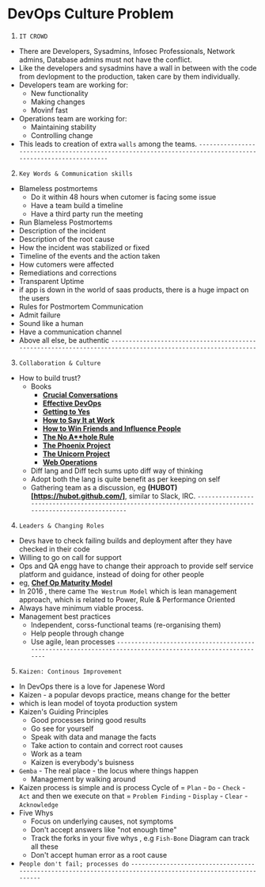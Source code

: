 # DevOps Culture Problem
1. `IT CROWD`
- There are Developers, Sysadmins, Infosec Professionals, Network admins, Database admins must not have the conflict.
- Like the developers and sysadmins have a wall in between with the code from devlopment to the production, taken care by them individually.
- Developers team are working for:
  - New functionality
  - Making changes
  - Movinf fast
- Operations team are working for:
  - Maintaining stability
  - Controlling change
- This leads to creation of extra `walls` among the teams.
`------------------------------------------------------------------------------------------------------------`
2. `Key Words & Communication skills`
- Blameless postmortems 
  - Do it within 48 hours when cutomer is facing some issue
  - Have a team build a timeline
  - Have a third party run the meeting
 - Run Blameless Postmortems
  - Description of the incident
  - Description of the root cause
  - How the incident was stabilized or fixed
  - Timeline of the events and the action taken
  - How cutomers were affected
  - Remediations and corrections
 - Transparent Uptime
  - if app is down in the world of saas products, there is a huge impact on the users
 - Rules for Postmortem Communication
  - Admit failure
  - Sound like a human
  - Have a communication channel
  - Above all else, be authentic
`------------------------------------------------------------------------------------------------------------`
3. `Collaboration & Culture`
- How to build trust?
  - Books
    - **[Crucial Conversations](https://www.mheducation.com/highered/product/crucial-conversations-tools-talking-when-stakes-high-second-edition-patterson-grenny/9780071775304.html)**
    - **[Effective DevOps](https://www.oreilly.com/library/view/effective-devops/9781491926291/)**
    - **[Getting to Yes](https://www.penguinrandomhouse.com/books/324551/getting-to-yes-by-roger-fisher-and-william-ury/)**
    - **[How to Say It at Work](https://www.penguinrandomhouse.com/books/295083/how-to-say-it-at-work-by-jack-griffin/)**
    - **[How to Win Friends and Influence People](https://www.simonandschuster.com/books/How-To-Win-Friends-and-Influence-People/Dale-Carnegie/9781439167342)**
    - **[The No A**hole Rule](https://hbgbestsellers.com/titles/robert-i-sutton-phd/the-no-asshole-rule/9780759518018/)**
    - **[The Phoenix Project](https://itrevolution.com/book/the-phoenix-project/)**
    - **[The Unicorn Project](https://itrevolution.com/the-unicorn-project/)**
    - **[Web Operations](https://www.oreilly.com/library/view/web-operations/9781449377465/)**
  - Diff lang and Diff tech sums upto diff way of thinking
  - Adopt both the lang is quite benefit as per keeping on self
  - Gathering team as a discussion, eg **(HUBOT)[https://hubot.github.com/]**, similar to Slack, IRC.
`----------------------------------------------------------------------------------------------------------`
4. `Leaders & Changing Roles`
  - Devs have to check failing builds and deployment after they have checked in their code
  - Willing to go on call for support
  - Ops and QA engg have to change their approach to provide self service platform and guidance, instead of doing for other people
  - eg, **[Chef Op Maturity Model ](https://www.dropbox.com/s/k8f4cra4jiff45g/Operations-Maturity-Model.pdf)**
  - In 2016 , there came `The Westrum Model` which is lean management approach, which is related to Power, Rule & Performance Oriented
  - Always have minimum viable process.
  - Management best practices
    - Independent, corss-functional teams (re-organising them)
    - Help people through change
    - Use agile, lean processes 
`----------------------------------------------------------------------------------------------------------`
5. `Kaizen: Continous Improvement`
  - In DevOps there is a love for Japenese Word
  - Kaizen - a popular devops practice, means change for the better
  - which is lean model of toyota production system
  - Kaizen's Guiding Principles
    - Good processes bring good results
    - Go see for yourself
    - Speak with data and manage the facts
    - Take action to contain and correct root causes
    - Work as a team
    - Kaizen is everybody's buisness
  - `Gemba` - The real place - the locus where things happen
    - Management by walking around
  - Kaizen process is simple and is process Cycle of = `Plan` - `Do` - `Check` - `Act` and then we execute on that = `Problem Finding` - `Display` - `Clear` - `Acknowledge`
  - Five Whys
    - Focus on underlying causes, not symptoms
    - Don't accept answers like "not enough time"
    - Track the forks in your five whys , e.g `Fish-Bone` Diagram can track all these
    - Don't accept human error as a root cause
  - `People don't fail; processes do`
`------------------------------------------------------------------------------------------------------------`
